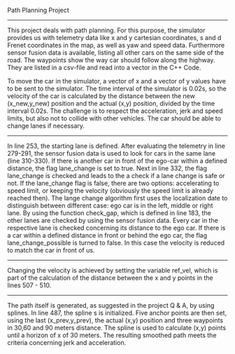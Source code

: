 Path Planning Project 
__________________________
This project deals with path planning. For this purpose, the simulator provides us with telemetry data like x and y cartesian coordinates, s and d Frenet coordinates in the map, as well as yaw and speed data. 
Furthermore sensor fusion data is available, listing all other cars on the same side of the road.
The waypoints show the way car should follow along the highway. They are listed in a csv-file and read into a vector in the C++ Code.

To move the car in the simulator, a vector of x and a vector of y values have to be sent to the simulator. The time interval of the simulator is 0.02s, so the velocity of the car is calculated by the distance between the new (x_new,y_new) position and the actual (x,y) position, divided by the time interval 0.02s.
The challenge is to respect the acceleration, jerk and speed limits, but also not to collide with other vehicles. The car should be able to change lanes if necessary.
__________________________
In line 253, the starting lane is defined. After evaluating the telemetry in line 279-291, the sensor fusion data is used to look for cars in the same lane (line 310-330).
If there is another car in front of the ego-car within a defined distance, the flag lane_change is set to true. Next in line 332, the flag lane_change is checked and leads to the a check if a lane change is safe or not. 
If the lane_change flag is false, there are two options: accelerating to speed limit, or keeping the velocity (obviously the speed limit is already reached then).
The lange change algorithm first uses the localization date to distinguish between different case: ego car is in the left, middle or right lane. 
By using the function check_gap, which is defined in line 183, the other lanes are checked by using the sensor fusion data. Every car in the respective lane is checked concerning its distance to the ego car.
If there is a car within a defined distance in front or behind the ego car, the flag lane_change_possible is turned to false.
In this case the velocity is reduced to match the car in front of us. 
__________________________
Changing the velocity is achieved by setting the variable ref_vel, which is part of the calculation of the distance between the x and y points in the lines 507 - 510.
__________________________
The path itself is generated, as suggested in the project Q & A, by using splines. In line 487, the spline s is initialized. Five anchor points are then set, using the last (x_prev,y_prev), the actual (x,y) position and three waypoints in 30,60 and 90 meters distance. The spline is used to calculate (x,y) points until a horizon of x of 30 meters. The resulting smoothed path meets the criteria concerning jerk and acceleration.
